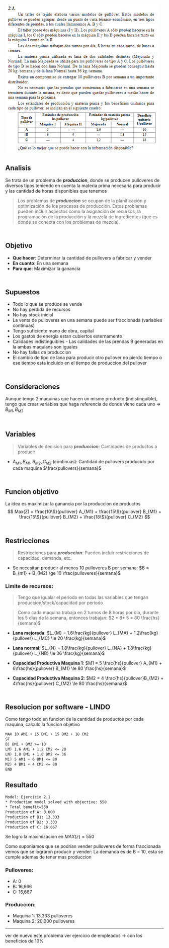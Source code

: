 ![Ejercicio 2.1](2-1.png)

## Analisis 
Se trata de un problema de ***produccion***, donde se producen pulloveres de diversos tipos teniendo en cuenta la materia prima necesaria para producir y las cantidad de horas disponibles que tenemos

> Los problemas de ***produccion*** se ocupan de la planificación y optimización de los procesos de producción. Estos problemas pueden incluir aspectos como la asignación de recursos, la programación de la producción y la mezcla de ingredientes (que es donde se conecta con los problemas de mezcla).

## <br> Objetivo
- **Que hacer**: Determinar la cantidad de pullovers a fabricar y vender
- **En cuanto**: En una semana
- **Para que**: Maximizar la ganancia

## <br> Supuestos
- Todo lo que se produce se vende
- No hay perdida de recursos
- No hay stock inicial
- La venta de pulloveres en una semana puede ser fraccionada (variables continuas) 
- Tengo suficiente mano de obra, capital
- Los gastos de energia estan cubiertos externamente
- Calidades indistinguibles - Las calidades de las prendas B generadas en la ambas maquians son iguales
- No hay fallas de produccion
- El cambio de tipo de lana para producir otro pullover no pierdo tiempo o ese tiempo esta incluido en el tiempo de produccion del pullover

## <br> Consideraciones
Aunque tengo 2 maquinas que hacen un mismo producto (indistinguible), tengo que crear variables que haga referencia de donde viene cada uno => $B_{M1}, B_{M2}$

## <br> Variables
> Variables de decision para ***produccion***: Cantidades de productos a producir 

- $A_{M1}, B_{M1}, B_{M2}, C_{M2}$ (continuas): Cantidad de pullovers producido por cada maquina $\frac{pullovers}{semana}$

## <br> Funcion objetivo
La idea es maximizar la ganancia por la produccion de productos
 $$ Max(Z) = \frac{10\$}{pullóver} A_{M1} + \frac{15\$}{pullóver} B_{M1} + \frac{15\$}{pullóver} B_{M2} + \frac{18\$}{pullóver} C_{M2} $$

## <br> Restricciones
> Restricciones para ***produccion***: Pueden incluir restricciones de capacidad, demanda, etc.
- Se necesitan producir al menos 10 pulloveres B por semana: $B = B_{m1} + B_{M2} \ge  10 \frac{pulloveres}{semana}$

### Limite de recursos:
> Tengo que igualar el periodo en todas las variables que tengan produccion/stock/capacidad por periodo

>Como cada maquina trabaja en 2 turnos de 8 horas por dia, durante los 5 dias de la semana, entonces trabajan: $2 * 8* 5 = 80 \frac{hs}{semana}$

- **Lana mejorada**: $L_{M} = 1.6\frac{kg}{pullover} L_{MA} + 1.2\frac{kg}{pullover} L_{MC} \le 20 \frac{kg}{semana}$

- **Lana normal**: $L_{N} = 1.8\frac{kg}{pullover} L_{NA} +  1.8\frac{kg}{pullover} L_{NB}  \le 36 \frac{kg}{semana}$

- **Capacidad Productiva Maquina 1**: $M1 = 5 \frac{hs}{pullover} A_{M1} + 6\frac{hs}{pullover} B_{M1} \le 80 \frac{hs}{semana}$

- **Capacidad Productiva Maquina 2**: $M2 = 4 \frac{hs}{pullover}B_{M2} + 4\frac{hs}{pullover} C_{M2} \le 80 \frac{hs}{semana}$

## <br> Resolucion por software - LINDO
Como tengo todo en funcion de la cantidad de productos por cada maquina, calculo la funcion objetivo

```
MAX 10 AM1 + 15 BM1 + 15 BM2 + 18 CM2
ST
B) BM1 + BM2 >= 10
LM) 1.6 AM1 + 1.2 CM2 <= 20
LN) 1.8 BM1 + 1.8 BM2 <= 36
M1) 5 AM1 + 6 BM1 <= 80
M2) 4 BM1 + 4 CM2 <= 80
END
```

## Resultado
```
Model: Ejercicio 2.1
* Production model solved with objective: 550
* Total benefit=550
Production of A: 0.000
Production of B1: 13.333
Production of B2: 3.333
Production of C: 16.667
```

Se logro la maximizacion en $MAX(z) = 550$

Como suponiamos que se podrian vender pulloveres de forma fraccionada
vemos que se lograron producir y vender:
La demanda es de B = 10, esta se cumple ademas de tener mas produccion

### Pulloveres:
- A: 0
- B: 16,666
- C: 16,667
### Produccion:
- Maquina 1: 13,333 pulloveres
- Maquina 2: 20,000 pulloveres

---
ver de nuevo este problema
ver ejercicio de empleados -> con los beneficios de 10%